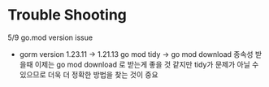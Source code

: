# Trouble Shooting

5/9 go.mod version issue

- gorm version 1.23.11 -> 1.21.13
  go mod tidy -> go mod download<td>
  종속성 받을때 이제는 go mod download 로 받는게 좋을 것 같지만<td>
  tidy가 문제가 아닐 수 있으므로 더욱 더 정확한 방법을 찾는 것이 중요
